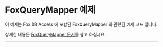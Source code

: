 ﻿# FoxQueryMapper 예제

이 예제는 Fox DB Access 에 포함된 FoxQueryMapper 와 관련된 예제 코드 입니다.

상세한 내용은 [FoxQueryMapper 문서](https://neodeex.github.io/doc/dbaccess/foxquery/foxquerymapper/)를 참고 하십시요.

---
